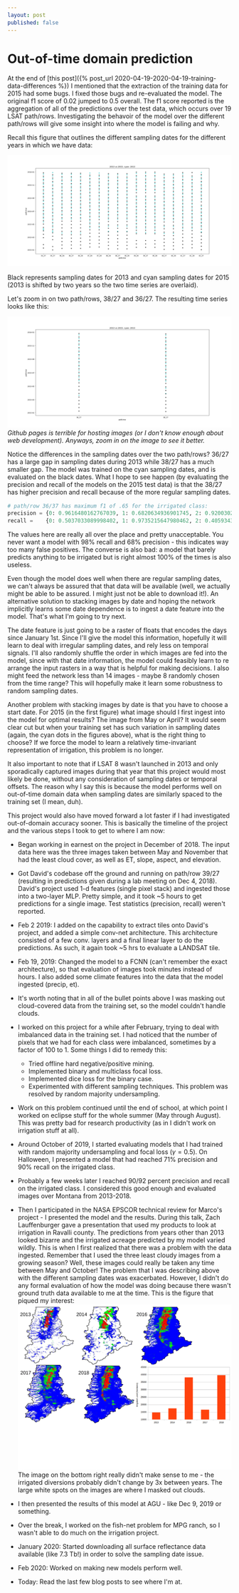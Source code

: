 ```yaml
---
layout: post
published: false
---
```

# Out-of-time domain prediction

At the end of [this post]({% post_url 2020-04-19-2020-04-19-training-data-differences %}) I
mentioned that the extraction of the training data for 2015 had some bugs. I fixed those bugs and
re-evaluated the model. The original f1 score of 0.02 jumped to 0.5 overall. The f1 score reported
is the aggregation of all of the predictions over the test data, which occurs over 19 LSAT
path/rows. Investigating the behavoir of the model over the different path/rows will give some
insight into where the model is failing and why.

Recall this figure that outlines the different sampling dates for the different years in which we
have data:

![](/assets/img/2013vs2015.png)

Black represents sampling dates for 2013 and cyan sampling dates for 2015 (2013 is shifted by two
years so the two time series are overlaid).

Let's zoom in on two path/rows, 38/27 and 36/27. The resulting time series looks like this:

![](/assets/img/2013vs2015two_path_rows.png)
*Github pages is terrible for hosting images (or I don't know enough about web development).
Anyways, zoom in on the image to see it better.*

Notice the differences in the sampling dates over the two path/rows? 36/27 has a large gap in
sampling dates during 2013 while 38/27 has a much smaller gap. The model was trained on the cyan
sampling dates, and is evaluated on the black dates. What I hope to see happen (by evaluating the
precision and recall of the models on the 2015 test data) is that the 38/27 has higher precision and
recall because of the more regular sampling dates.
```python
# path/row 36/37 has maximum f1 of .65 for the irrigated class:
precision = {0: 0.9616480162767039, 1: 0.6820634936901745, 2: 0.9200302362469784}
recall =    {0: 0.5037033089998402, 1: 0.9735215647980462, 2: 0.4059343310856665}
```
The values here are really all over the place and pretty unacceptable. You never want a model with
98% recall and 68% precision - this indicates way too many false positives. The converse is also
bad: a model that barely predicts anything to be irrigated but is right almost 100% of the times is
also useless.

Even though the model does well when there are regular sampling dates, we can't always be assured
that that data will be available (well, we actually might be able to be assured. I might just not be
able to download it!). An alternative solution to stacking images by date and hoping the network
implicitly learns some date dependence is to ingest a date feature into the model. That's what I'm
going to try next.

The date feature is just going to be a raster of floats that encodes the days since January 1st.
Since I'll give the model this information, hopefully it will learn to deal with irregular sampling
dates, and rely less on temporal signals. I'll also randomly shuffle the order in which images are
fed into the model, since with that date information, the model could feasibly learn to re arrange
the input rasters in a way that is helpful for making decisions. I also might feed the network less
than 14 images - maybe 8 randomly chosen from the time range? This will hopefully make it learn some
robustness to random sampling dates.

Another problem with stacking images by date is that you have to choose a start date. For 2015 (in
the first figure) what image should I first ingest into the model for optimal results? The image
from May or April? It would seem clear cut but when your training set has such variation in sampling
dates (again, the cyan dots in the figures above), what is the right thing to choose? If we force
the model to learn a relatively time-invariant representation of irrigation, this problem is no
longer.

It also important to note that if LSAT 8 wasn't launched in 2013 and only sporadically captured
images during that year that this project would most likely be done, without any consideration of
sampling dates or temporal offsets. The reason why I say this is because the model performs well on
out-of-time domain data when sampling dates are similarly spaced to the training set (I mean, duh).

This project would also have moved forward a lot faster if I had investigated out-of-domain
accuracy sooner. This is basically the timeline of the project and the various steps I took to get
to where I am now:

- Began working in earnest on the project in December of 2018. The input data here was the three
  images taken between May and November that had the least cloud cover, as well as ET, slope,
  aspect, and elevation.
- Got David's codebase off the ground and running on path/row 39/27 (resulting in predictions given
  during a lab meeting on Dec 4, 2018). David's project used 1-d features (single pixel stack) and
  ingested those into a two-layer MLP. Pretty simple, and it took ~5 hours to get predictions for a
  single image. Test statistics (precision, recall) weren't reported.
- Feb 2 2019: I added on the capability to extract tiles onto David's project, and added a simple conv-net
  architecture. This architecture consisted of a few conv. layers and a final linear layer to do the
  predictions. As such, it again took ~5 hrs to evaluate a LANDSAT tile.
- Feb 19, 2019: Changed the model to a FCNN (can't remember the exact architecture), so that
  evaluation of images took minutes instead of hours. I also added some climate features into the
  data that the model ingested (precip, et).
- It's  worth noting that in all of the bullet points above I was masking out cloud-covered data
  from the training set, so the model couldn't handle clouds.
- I worked on this project for a while after February, trying to deal with imbalanced data in the
  training set. I had noticed that the number of pixels that we had for each class were imbalanced,
  sometimes by a factor of 100 to 1. Some things I did to remedy this:
  - Tried offline hard negative/positive mining.
  - Implemented binary and multiclass focal loss.
  - Implemented dice loss for the binary case.
  - Experimented with different sampling techniques.
  This problem was resolved by random majority undersampling.
- Work on this problem continued until the end of school, at which point I worked on eclipse stuff
  for the whole summer (May through August). This was pretty bad for research productivity (as in I
  didn't work on irrigation stuff at all).
- Around October of 2019, I started evaluating models that I had trained with random majority
  undersampling and focal loss ($\gamma = 0.5$). On Halloween, I presented a model that had reached
  71% precision and 90% recall on the irrigated class.
- Probably a few weeks later I reached 90/92 percent precision and recall on the irrigated class. I
  considered this good enough and evaluated images over Montana from 2013-2018.
- Then I participated in the NASA EPSCOR technical review for Marco's project - I presented the
  model and the results. During this talk, Zach Lauffenburger gave a presentation that used my
  products to look at irrigation in Ravalli county. The predictions from years other than 2013
  looked bizarre and the irrigated acreage predicted by my model varied wildly. This is when I first
  realized that there was a problem with the data ingested. Remember that I used the three least
  cloudy images from a growing season? Well, these images could really be taken any time between May
  and October! The problem that I was describing above with the different sampling dates was
  exacerbated. However, I didn't do any formal evaluation of how the model was doing because there
  wasn't ground truth data available to me at the time. This is the figure that piqued my interest:
  ![](/assets/img/zach_presentation-1.png)
  The image on the bottom right really didn't make sense to me - the irrigated diversions probably
  didn't change by 3x between years. The large white spots on the images are where I masked out
  clouds.

- I then presented the results of this model at AGU - like Dec 9, 2019 or something.
- Over the break, I worked on the fish-net problem for MPG ranch, so I wasn't able to do much on the
  irrigation project. 
- January 2020: Started downloading all surface reflectance data available (like 7.3 Tb!) in order
  to solve the sampling date issue.
- Feb 2020: Worked on making new models perform well.
- Today: Read the last few blog posts to see where I'm at.
